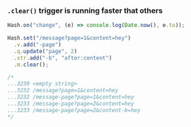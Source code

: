 ### `.clear()` trigger is running faster that others

```javascript
Hash.on("change", (e) => console.log(Date.now(), e.to));

Hash.set("/message?page=1&content=hey")
  .v.add("-page")
  .q.update("page", 2)
  .str.add("-b", "after:content")
  .m.clear();

/*
...3230 <empty string>
...3232 /message?page=1&content=hey
...3232 /message-page?page=1&content=hey
...3233 /message-page?page=2&content=hey
...3233 /message-page?page=2&content-b=hey
*/
```
